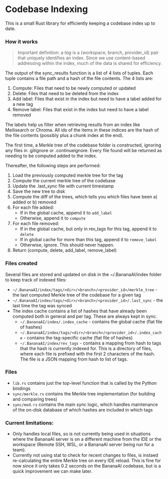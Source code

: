 # Codebase Indexing

This is a small Rust library for efficiently keeping a codebase index up to date.

### How it works

> Important definition: a _tag_ is a (workspace, branch, provider_id) pair that uniquely identifies an index. Since we use content-based addressing within the index, much of the data is shared for efficiency.

The output of the sync_results function is a list of 4 lists of tuples. Each tuple contains a file path and a hash of the file contents. The 4 lists are:

1. Compute: Files that need to be newly computed or updated
2. Delete: Files that need to be deleted from the index
3. Add label: Files that exist in the index but need to have a label added for a new tag
4. Remove label: Files that exist in the index but need to have a label removed

The labels help us filter when retrieving results from an index like Meilisearch or Chroma. All ids of the items in these indices are the hash of the file contents (possibly plus a chunk index at the end).

The first time, a Merkle tree of the codebase folder is constructed, ignoring any files in .gitignore or .continueignore. Every file found will be returned as needing to be computed added to the index.

Thereafter, the following steps are performed:

1. Load the previously computed merkle tree for the tag
2. Compute the current merkle tree of the codebase
3. Update the .last_sync file with current timestamp
4. Save the new tree to disk
5. Compute the diff of the trees, which tells you which files have been a) added or b) removed
6. For each file added:
   - If in the global cache, append it to `add_label`
   - Otherwise, append it to `compute`
7. For each file removed:
   - If in the global cache, but only in rev_tags for this tag, append it to `delete`
   - If in global cache for more than this tag, append it to `remove_label`
   - Otherwise, ignore. This should never happen.
8. Return (compute, delete, add_label, remove_label)

### Files created

Several files are stored and updated on disk in the ~/.BananaAI/index folder to keep track of indexed files:

- `~/.BananaAI/index/tags/<dir>/<branch>/<provider_id>/merkle_tree` - the last computed Merkle tree of the codebase for a given tag
- `~/.BananaAI/index/tags/<dir>/<branch>/<provider_id>/.last_sync` - the last time the tag was synced
- The index cache contains a list of hashes that have already been computed both in general and per tag. These are always kept in sync.
  - `~/.BananaAI/index/.index_cache` - contains the global cache (flat file of hashes)
  - `~/.BananaAI/index/tags/<dir>/<branch>/<provider_id>/.index_cache` - contains the tag-specific cache (flat file of hashes)
  - `~/.BananaAI/index/rev_tags` - contains a mapping from hash to tags that the hash is currently indexed for. This is a directory of files, where each file is prefixed with the first 2 characters of the hash. The file is a JSON mapping from hash to list of tags.

### Files

- `lib.rs` contains just the top-level function that is called by the Python bindings
- `sync/merkle.rs` contains the Merkle tree implementation (for building and comparing trees)
- `sync/mod.rs` contains the main sync logic, which handles maintenance of the on-disk database of which hashes are included in which tags

### Current limitations:

- Only handles local files, so is not currently being used in situations where the BananaAI server is on a different machine from the IDE or the workspace (Remote SSH, WSL, or a BananaAI server being run for a team).
- Currently not using stat to check for recent changes to files, is instaed re-calculating the entire Merkle tree on every IDE reload. This is fine for now since it only takes 0.2 seconds on the BananaAI codebase, but is a quick improvement we can make later.
